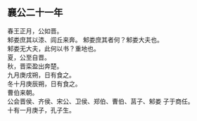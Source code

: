 ## 襄公二十一年
春王正月，公如晋。  
邾娄庶其以漆、闾丘来奔。 邾娄庶其者何？邾娄大夫也。  
邾娄无大夫，此何以书？重地也。  
夏，公至自晋。  
秋，晋栾盈出奔楚。  
九月庚戌朔，日有食之。  
冬十月庚辰朔，日有食之。  
曹伯来朝。  
公会晋侯、齐侯、宋公、卫侯、郑伯、曹伯、莒子、邾娄
子于商任。  
十有一月庚子，孔子生。  

